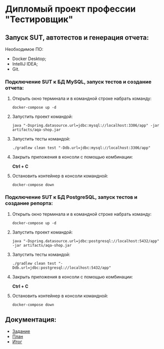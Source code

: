 # Дипломый проект профессии "Тестировщик"

## Запуск SUT, автотестов и генерация отчета:

Необходимое ПО:
* Docker Desktop;
* IntelliJ IDEA;
* Git.


### Подключение SUT к БД MySQL, запуск тестов и создание отчета:

1. Открыть окно терминала и в командной строке набрать команду:

    `docker-compose up -d`
     
2. Запустить проект командой:

   `java "-Dspring.datasource.url=jdbc:mysql://localhost:3306/app" -jar artifacts/aqa-shop.jar`
     
3. Запустить тесты командой: 

   `./gradlew clean test "-Ddb.url=jdbc:mysql://localhost:3306/app"`
  
4. Закрыть приложения в консоли с помощью комбинации:

   **Ctrl + C**
   
5. Остановить контейнер в консоли командной:

     `docker-compose down`


### Подключение SUT к БД PostgreSQL, запуск тестов и создание репорта:

1. Открыть окно терминала и в командной строке набрать команду:

    `docker-compose up -d`
  
2. Запустить проект командой:

   `java "-Dspring.datasource.url=jdbc:postgresql://localhost:5432/app" -jar artifacts/aqa-shop.jar`
   
3. Запустить тесты командой:

   `./gradlew clean test "-Ddb.url=jdbc:postgresql://localhost:5432/app"`
   
4. Закрыть приложения в консоли с помощью комбинации:

   **Ctrl + C**
   
5. Остановить контейнер в консоли командной:

     `docker-compose down`

## Документация:

* [Задание](https://github.com/netology-code/qa-diploma)
* [План](https://github.com/DanilaEvteev/Diplom_QA/blob/master/documents/Plan.md)
* [Итог](https://github.com/DanilaEvteev/Diplom_QA/blob/master/documents/Summary.md)